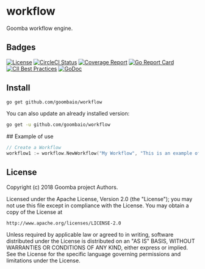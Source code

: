 # workflow

Goomba workflow engine.

## Badges

[![License][License-Image]][License-URL]
[![CircleCI Status][CircleCI-Image]][CircleCI-URL]
[![Coverage Report][Coverage-Image]][Coverage-URL]
[![Go Report Card][GoReportCard-Image]][GoReportCard-URL]
[![CII Best Practices][CII-Image]][CII-URL]
[![GoDoc][GoDoc-Image]][GoDoc-URL]

## Install

```bash
go get github.com/goombaio/workflow
```

You can also update an already installed version:

```bash
go get -u github.com/goombaio/workflow
```

## Example of use

```go
// Create a Workflow
workflow1 := workflow.NewWorkflow("My Workflow", "This is an example of workflow")
```

## License

Copyright (c) 2018 Goomba project Authors.

Licensed under the Apache License, Version 2.0 (the "License");
you may not use this file except in compliance with the License.
You may obtain a copy of the License at

    http://www.apache.org/licenses/LICENSE-2.0

Unless required by applicable law or agreed to in writing, software
distributed under the License is distributed on an "AS IS" BASIS,
WITHOUT WARRANTIES OR CONDITIONS OF ANY KIND, either express or implied.
See the License for the specific language governing permissions and
limitations under the License.

[License-Image]: https://img.shields.io/badge/License-Apache-blue.svg
[License-URL]: http://opensource.org/licenses/Apache
[CircleCI-Image]: https://circleci.com/gh/goombaio/workflow.svg?style=svg
[CircleCI-URL]: https://circleci.com/gh/goombaio/workflow
[Coverage-Image]: https://codecov.io/gh/goombaio/workflow/branch/master/graph/badge.svg
[Coverage-URL]: https://codecov.io/gh/goombaio/workflow
[GoReportCard-Image]: https://goreportcard.com/badge/github.com/goombaio/workflow
[GoReportCard-URL]: https://goreportcard.com/report/github.com/goombaio/workflow
[CII-Image]: https://bestpractices.coreinfrastructure.org/projects/2178/badge
[CII-URL]: https://bestpractices.coreinfrastructure.org/projects/2178
[GoDoc-Image]: https://godoc.org/github.com/goombaio/workflow?status.svg
[GoDoc-URL]: http://godoc.org/github.com/goombaio/workflow